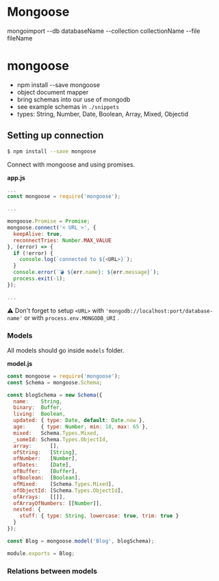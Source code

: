 # Mongoose

mongoimport --db databaseName --collection collectionName --file fileName

# mongoose

* npm install --save mongoose
* object document mapper
* bring schemas into our use of mongodb
* see example schemas in
  `./snippets`
* types: String, Number, Date, Boolean, Array, Mixed, Objectid

## Setting up connection

```bash
$ npm install --save mongoose
```

Connect with mongoose and using promises.

**app.js**

```javascript
...
const mongoose = require('mongoose');

...

mongoose.Promise = Promise;
mongoose.connect('< URL >', {
  keepAlive: true,
  reconnectTries: Number.MAX_VALUE
}, (error) => {
  if (!error) { 
    console.log(`connected to ${<URL>}`);
  }
  console.error(`💣 ${err.name}: ${err.message}`);
  process.exit(-1);
});

...
```

⚠️ Don't forget to setup `<URL>` with `'mongodb://localhost:port/database-name'` or with `process.env.MONGODB_URI` .

### Models

All models should go inside `models` folder.

**model.js**

```javascript
const mongoose = require('mongoose');
const Schema = mongoose.Schema;

const blogSchema = new Schema({
  name:    String,
  binary:  Buffer,
  living:  Boolean,
  updated: { type: Date, default: Date.now },
  age:     { type: Number, min: 18, max: 65 },
  mixed:   Schema.Types.Mixed,
  _someId: Schema.Types.ObjectId,
  array:      [],
  ofString:   [String],
  ofNumber:   [Number],
  ofDates:    [Date],
  ofBuffer:   [Buffer],
  ofBoolean:  [Boolean],
  ofMixed:    [Schema.Types.Mixed],
  ofObjectId: [Schema.Types.ObjectId],
  ofArrays:   [[]],
  ofArrayOfNumbers: [[Number]],
  nested: {
    stuff: { type: String, lowercase: true, trim: true }
  }
});

const Blog = mongoose.model('Blog', blogSchema);

module.exports = Blog;
```

### Relations between models



